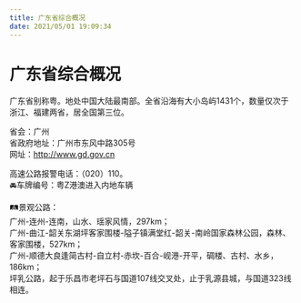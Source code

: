 ```yaml
---
title: 广东省综合概况  
date: 2021/05/01 19:09:34  
---
```

  
# 广东省综合概况  
广东省别称粤。地处中国大陆最南部。全省沿海有大小岛屿1431个，数量仅次于浙江、福建两省，居全国第三位。   

省会：广州  
省政府地址：广州市东风中路305号  
网址：http://www.gd.gov.cn  
  
高速公路报警电话：（020）110。   
🚘车牌编号：粤Z港澳进入内地车辆  

🛤景观公路：  
广州-连州-连南，山水、瑶家风情，297km；  
广州-曲江-韶关东湖坪客家围楼-隘子镇满堂红-韶关-南岭国家森林公园，森林、客家围楼，527km；  
广州-顺德大良逢简古村-自立村-赤坎-百合-岘港-开平，碉楼、古村、水乡，186km；  
坪乳公路，起于乐昌市老坪石与国道107线交叉处，止于乳源县城，与国道323线相连。   